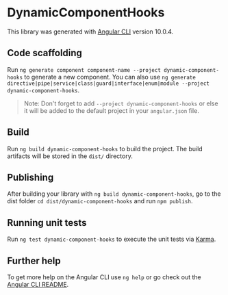 # DynamicComponentHooks

This library was generated with [Angular CLI](https://github.com/angular/angular-cli) version 10.0.4.

## Code scaffolding

Run `ng generate component component-name --project dynamic-component-hooks` to generate a new component. You can also use `ng generate directive|pipe|service|class|guard|interface|enum|module --project dynamic-component-hooks`.
> Note: Don't forget to add `--project dynamic-component-hooks` or else it will be added to the default project in your `angular.json` file. 

## Build

Run `ng build dynamic-component-hooks` to build the project. The build artifacts will be stored in the `dist/` directory.

## Publishing

After building your library with `ng build dynamic-component-hooks`, go to the dist folder `cd dist/dynamic-component-hooks` and run `npm publish`.

## Running unit tests

Run `ng test dynamic-component-hooks` to execute the unit tests via [Karma](https://karma-runner.github.io).

## Further help

To get more help on the Angular CLI use `ng help` or go check out the [Angular CLI README](https://github.com/angular/angular-cli/blob/master/README.md).

